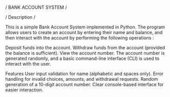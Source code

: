 / BANK ACCOUNT SYSTEM / 

/ Description /

This is a simple Bank Account System implemented in Python. The program allows users to create an account by entering their name and balance, and then interact with the account by performing the following operations :

Deposit funds into the account.
Withdraw funds from the account (provided the balance is sufficient).
View the account number.
The account number is generated randomly, and a basic command-line interface (CLI) is used to interact with the user.

Features
User input validation for name (alphabetic and spaces only).
Error handling for invalid choices, amounts, and withdrawal requests.
Random generation of a 10-digit account number.
Clear console-based interface for easier interaction.

